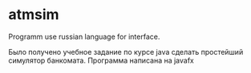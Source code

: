 atmsim
======
Programm use russian language for interface.

Было получено учебное задание по курсе java сделать простейший симулятор банкомата.
Программа написана на javafx
